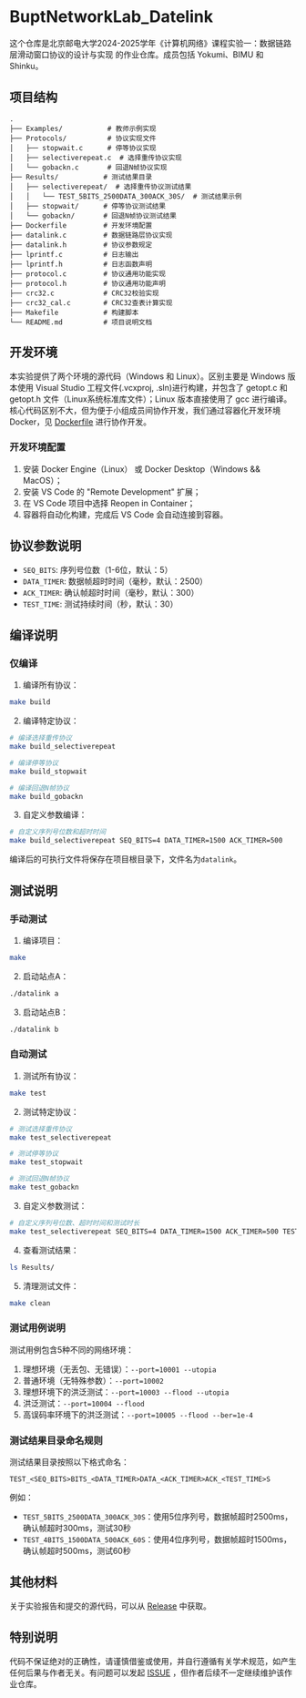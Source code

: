 # BuptNetworkLab_Datelink

这个仓库是北京邮电大学2024-2025学年《计算机网络》课程实验一：数据链路层滑动窗口协议的设计与实现 的作业仓库。成员包括 Yokumi、BIMU 和 Shinku。

## 项目结构

```
.
├── Examples/           # 教师示例实现
├── Protocols/          # 协议实现文件
│   ├── stopwait.c      # 停等协议实现
│   ├── selectiverepeat.c  # 选择重传协议实现
│   └── gobackn.c       # 回退N帧协议实现
├── Results/           # 测试结果目录
│   ├── selectiverepeat/  # 选择重传协议测试结果
│   │   └── TEST_5BITS_2500DATA_300ACK_30S/  # 测试结果示例
│   ├── stopwait/      # 停等协议测试结果
│   └── gobackn/       # 回退N帧协议测试结果
├── Dockerfile         # 开发环境配置
├── datalink.c         # 数据链路层协议实现
├── datalink.h         # 协议参数规定
├── lprintf.c          # 日志输出
├── lprintf.h          # 日志函数声明
├── protocol.c         # 协议通用功能实现
├── protocol.h         # 协议通用功能声明
├── crc32.c            # CRC32校验实现
├── crc32_cal.c        # CRC32查表计算实现
├── Makefile           # 构建脚本
└── README.md          # 项目说明文档
```

## 开发环境

本实验提供了两个环境的源代码（Windows 和 Linux）。区别主要是 Windows 版本使用 Visual Studio 工程文件(.vcxproj, .sln)进行构建，并包含了 getopt.c 和 getopt.h 文件（Linux系统标准库文件）；Linux 版本直接使用了 gcc 进行编译。核心代码区别不大，但为便于小组成员间协作开发，我们通过容器化开发环境 Docker，见 [Dockerfile](Dockerfile) 进行协作开发。

### 开发环境配置

1. 安装 Docker Engine（Linux） 或 Docker Desktop（Windows && MacOS）；
2. 安装 VS Code 的 "Remote Development" 扩展；
3. 在 VS Code 项目中选择 Reopen in Container；
4. 容器将自动化构建，完成后 VS Code 会自动连接到容器。

## 协议参数说明

- `SEQ_BITS`: 序列号位数（1-6位，默认：5）
- `DATA_TIMER`: 数据帧超时时间（毫秒，默认：2500）
- `ACK_TIMER`: 确认帧超时时间（毫秒，默认：300）
- `TEST_TIME`: 测试持续时间（秒，默认：30）

## 编译说明

### 仅编译

1. 编译所有协议：
```bash
make build
```

2. 编译特定协议：
```bash
# 编译选择重传协议
make build_selectiverepeat

# 编译停等协议
make build_stopwait

# 编译回退N帧协议
make build_gobackn
```

3. 自定义参数编译：
```bash
# 自定义序列号位数和超时时间
make build_selectiverepeat SEQ_BITS=4 DATA_TIMER=1500 ACK_TIMER=500
```

编译后的可执行文件将保存在项目根目录下，文件名为`datalink`。

## 测试说明

### 手动测试

1. 编译项目：
```bash
make
```

2. 启动站点A：
```bash
./datalink a
```

3. 启动站点B：
```bash
./datalink b
```

### 自动测试

1. 测试所有协议：
```bash
make test
```

2. 测试特定协议：
```bash
# 测试选择重传协议
make test_selectiverepeat

# 测试停等协议
make test_stopwait

# 测试回退N帧协议
make test_gobackn
```

3. 自定义参数测试：
```bash
# 自定义序列号位数、超时时间和测试时长
make test_selectiverepeat SEQ_BITS=4 DATA_TIMER=1500 ACK_TIMER=500 TEST_TIME=60
```

4. 查看测试结果：
```bash
ls Results/
```

5. 清理测试文件：
```bash
make clean
```

### 测试用例说明

测试用例包含5种不同的网络环境：

1. 理想环境（无丢包、无错误）：`--port=10001 --utopia`
2. 普通环境（无特殊参数）：`--port=10002`
3. 理想环境下的洪泛测试：`--port=10003 --flood --utopia`
4. 洪泛测试：`--port=10004 --flood`
5. 高误码率环境下的洪泛测试：`--port=10005 --flood --ber=1e-4`

### 测试结果目录命名规则

测试结果目录按照以下格式命名：
```
TEST_<SEQ_BITS>BITS_<DATA_TIMER>DATA_<ACK_TIMER>ACK_<TEST_TIME>S
```

例如：
- `TEST_5BITS_2500DATA_300ACK_30S`：使用5位序列号，数据帧超时2500ms，确认帧超时300ms，测试30秒
- `TEST_4BITS_1500DATA_500ACK_60S`：使用4位序列号，数据帧超时1500ms，确认帧超时500ms，测试60秒

## 其他材料

关于实验报告和提交的源代码，可以从 [Release](https://github.com/Yokumii/BuptNetworkLab_Datelink/releases/) 中获取。

## 特别说明

代码不保证绝对的正确性，请谨慎借鉴或使用，并自行遵循有关学术规范，如产生任何后果与作者无关。有问题可以发起 [ISSUE](https://github.com/Yokumii/BuptNetworkLab_Datelink/issues) ，但作者后续不一定继续维护该作业仓库。